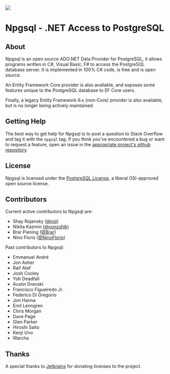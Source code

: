 <p id="badges">
  <a href="https://gitter.im/npgsql/npgsql">
    <img src="https://img.shields.io/badge/GITTER-JOIN%20CHAT-brightgreen.svg?style=plastic;maxAge=600" />
  </a>
</p>

# Npgsql - .NET Access to PostgreSQL

## About

Npgsql is an open source ADO.NET Data Provider for PostgreSQL, it allows programs written in C#, Visual Basic, F# to access the PostgreSQL database server.
It is implemented in 100% C# code, is free and is open source.

An Entity Framework Core provider is also available, and exposes some features unique to the PostgreSQL database to EF Core users.

Finally, a legacy Entity Framework 6.x (non-Core) provider is also available, but is no longer being actively maintained.

## Getting Help

The best way to get help for Npgsql is to post a question to Stack Overflow and tag it with the `npgsql` tag.
If you think you've encountered a bug or want to request a feature, open an issue in the [appropriate project's github repository](https://github.com/npgsql).

## License

Npgsql is licensed under the [PostgreSQL License](https://github.com/npgsql/npgsql/blob/main/LICENSE), a liberal OSI-approved open source license.

## Contributors

Current active contributors to Npgsql are:

* Shay Rojansky ([@roji](https://github.com/roji))
* Nikita Kazmin ([@vonzshik](https://github.com/vonzshik))
* Brar Piening ([@Brar](https://github.com/Brar))
* Nino Floris ([@NinoFloris](https://github.com/NinoFloris/))

Past contributors to Npgsql:

* Emmanuel André
* Jon Asher
* Raif Atef
* Josh Cooley
* Yoh Deadfall
* Austin Drenski
* Francisco Figueiredo Jr.
* Federico Di Gregorio
* Jon Hanna
* Emil Lenngren
* Chris Morgan
* Dave Page
* Glen Parker
* Hiroshi Saito
* Kenji Uno
* Warcha

## Thanks

A special thanks to [Jetbrains](http://jetbrains.com/) for donating licenses to the project.
